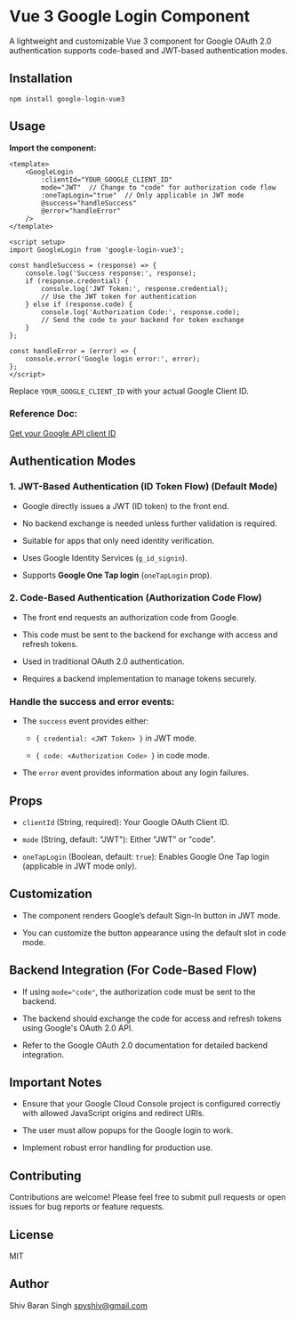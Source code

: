 # Vue 3 Google Login Component

A lightweight and customizable Vue 3 component for Google OAuth 2.0 authentication supports code-based and JWT-based authentication modes.

## Installation

```
npm install google-login-vue3
```

## Usage

**Import the component:**

```
<template>
    <GoogleLogin
        :clientId="YOUR_GOOGLE_CLIENT_ID"
        mode="JWT"  // Change to "code" for authorization code flow
        :oneTapLogin="true"  // Only applicable in JWT mode
        @success="handleSuccess"
        @error="handleError"
    />
</template>

<script setup>
import GoogleLogin from 'google-login-vue3';

const handleSuccess = (response) => {
    console.log('Success response:', response);
    if (response.credential) {
        console.log('JWT Token:', response.credential);
        // Use the JWT token for authentication
    } else if (response.code) {
        console.log('Authorization Code:', response.code);
        // Send the code to your backend for token exchange
    }
};

const handleError = (error) => {
    console.error('Google login error:', error);
};
</script>
```

Replace `YOUR_GOOGLE_CLIENT_ID` with your actual Google Client ID.

### Reference Doc:

[Get your Google API client ID](https://developers.google.com/identity/gsi/web/guides/get-google-api-clientid)

## Authentication Modes

### 1. **JWT-Based Authentication (ID Token Flow)** (Default Mode)

- Google directly issues a JWT (ID token) to the front end.

- No backend exchange is needed unless further validation is required.

- Suitable for apps that only need identity verification.

- Uses Google Identity Services (`g_id_signin`).

- Supports **Google One Tap login** (`oneTapLogin` prop).

### 2. **Code-Based Authentication (Authorization Code Flow)**

- The front end requests an authorization code from Google.

- This code must be sent to the backend for exchange with access and refresh tokens.

- Used in traditional OAuth 2.0 authentication.

- Requires a backend implementation to manage tokens securely.

### Handle the success and error events:

- The `success` event provides either:

  - `{ credential: <JWT Token> }` in JWT mode.

  - `{ code: <Authorization Code> }` in code mode.

- The `error` event provides information about any login failures.

## Props

- `clientId` (String, required): Your Google OAuth Client ID.

- `mode` (String, default: "JWT"): Either "JWT" or "code".

- `oneTapLogin` (Boolean, default: `true`): Enables Google One Tap login (applicable in JWT mode only).

## Customization

- The component renders Google’s default Sign-In button in JWT mode.

- You can customize the button appearance using the default slot in code mode.

## Backend Integration (For Code-Based Flow)

- If using `mode="code"`, the authorization code must be sent to the backend.

- The backend should exchange the code for access and refresh tokens using Google's OAuth 2.0 API.

- Refer to the Google OAuth 2.0 documentation for detailed backend integration.

## Important Notes

- Ensure that your Google Cloud Console project is configured correctly with allowed JavaScript origins and redirect URIs.

- The user must allow popups for the Google login to work.

- Implement robust error handling for production use.

## Contributing

Contributions are welcome! Please feel free to submit pull requests or open issues for bug reports or feature requests.

## License

MIT

## Author

Shiv Baran Singh [spyshiv@gmail.com](mailto:spyshiv@gmail.com)
